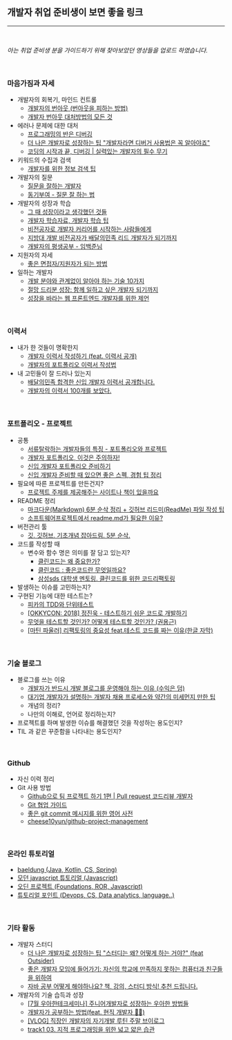 ## 개발자 취업 준비생이 보면 좋을 링크

---

<br/>

*아는 취업 준비생 분을 가이드하기 위해 찾아보았던 영상들을 업로드 하였습니다.*

<br/>

### **마음가짐과 자세**

- 개발자의 회복기, 마인드 컨트롤
    - [개발자의 번아웃 (번아웃을 피하는 방법)](https://www.youtube.com/watch?v=1BnQInDRK-I&ab_channel=30%EB%8C%80%EB%B0%A9%EA%B5%AC%EC%84%9D%EC%9D%B4%EC%95%BC%EA%B8%B0)
    - [개발자 번아웃 대처방법의 모든 것](https://www.youtube.com/watch?v=5kjrJaFIAls)
- 에러나 문제에 대한 대처
    - [프로그래밍의 반은 디버깅](https://www.youtube.com/watch?v=rHgYy7JrP1c&ab_channel=%ED%8F%AC%ED%94%84TV)
    - [더 나은 개발자로 성장하는 팁 "개발자라면 디버거 사용법은 꼭 알아야죠"](https://www.youtube.com/watch?v=BfyegHhCh_g&ab_channel=%EB%B0%B1%EA%B8%B0%EC%84%A0)
    - [코딩의 시작과 끝, 디버깅 | 실력있는 개발자의 필수 무기](https://www.youtube.com/watch?v=IwC-BVM2_YQ&ab_channel=%EB%93%9C%EB%A6%BC%EC%BD%94%EB%94%A9by%EC%97%98%EB%A6%AC)
- 키워드의 수집과 검색
    - [개발자를 위한 정보 검색 팁](https://boxnwhis.kr/2020/09/27/ir-for-developers.html)
- 개발자의 질문
    - [질문을 잘하는 개발자](https://jbee.io/essay/good_questionor/)
    - [동기부여 - 질문 잘 하는 법](https://www.youtube.com/watch?v=L2p1mdpxD5w&ab_channel=%EC%BD%94%EB%93%9C%EC%8A%A4%EC%BF%BC%EB%93%9C)
- 개발자의 성장과 학습
    - [그 때 성장이라고 생각했던 것들](https://jbee.io/essay/growth-mistaken-2020/)
    - [개발자 학습자료, 개발자 학습 팁](https://www.youtube.com/watch?v=xH-SQMDi-MQ&ab_channel=%EC%BD%94%EB%93%9C%EC%97%86%EB%8A%94%ED%94%84%EB%A1%9C%EA%B7%B8%EB%9E%98%EB%B0%8D)
    - [비전공자로 개발자 커리어를 시작하는 사람들에게](https://www.youtube.com/watch?v=5bIzMeC6Djk)
    - [지방대 개발 비전공자가 배달의민족 리드 개발자가 되기까지](https://www.youtube.com/watch?v=V9AGvwPmnZU)
    - [개발자의 평생공부 - 임백준님](https://zdnet.co.kr/view/?no=20170616090644)
- 지원자의 자세
    - [좋은 면접자/지원자가 되는 방법](https://repo.yona.io/doortts/blog/post/292)
- 일하는 개발자
    - [개발 분야와 관계없이 알아야 하는 기술 10가지](https://youtu.be/YhjTXBXPQrw)
    - [절망 드리분 성장: 함께 일하고 싶은 개발자 되기까지](https://youtu.be/7t-x0rFT4Uw)
    - [성장을 바라는 웹 프론트엔드 개발자를 위한 제언](https://youtu.be/XcnWtlxTyPk)

<br/>

### **이력서**

- 내가 한 것들이 명확한지
    - [개발자 이력서 작성하기 (feat. 이력서 공개)](https://wonny.space/writing/work/engineer-resume)
    - [개발자의 포트폴리오 이력서 작성법](https://gmlwjd9405.github.io/2018/05/04/how-to-write-a-resume-for-a-developer.html)
- 내 고민들이 잘 드러나 있는지
    - [배달의민족 합격한 신입 개발자 이력서 공개합니다.](https://www.youtube.com/watch?v=Yc56NpYW1DM&t=3s&ab_channel=%EA%B0%9C%EB%B0%9C%EB%B0%94%EB%8B%A5)
    - [개발자의 이력서 100개를 보았다.](https://www.youtube.com/watch?v=1r9l-I-_rzQ)

<br/>

### **포트폴리오 - 프로젝트**

- 공통
    - [서류탈락하는 개발자들의 특징 - 포트폴리오와 프로젝트](https://www.youtube.com/watch?v=PJGsPohDuoA)
    - [개발자 포트폴리오, 이것은 주의하자!](https://www.youtube.com/watch?v=RUdcW895a04)
    - [신입 개발자 포트폴리오 준비하기](https://blex.me/@baealex/%EC%B7%A8%EC%A4%80%EC%83%9D%EC%9D%B4-%EC%83%9D%EA%B0%81%ED%95%98%EB%8A%94-%EA%B0%9C%EB%B0%9C%EC%9E%90-%ED%8F%AC%ED%8A%B8%ED%8F%B4%EB%A6%AC%EC%98%A4-%EC%A4%80%EB%B9%84)
    - [신입 개발자 준비할 때 있으면 좋은 스펙, 경험 팁 정리](https://0urtrees.tistory.com/209)
- 필요에 따른 프로젝트를 만든건지?
    - [프로젝트 주제를 제공해주는 사이트나 책이 있을까요](https://www.youtube.com/watch?v=H1gjeurn1_A)
- README 정리
    - [마크다운(Markdown) 6분 순삭 정리 + 깃허브 리드미(ReadMe) 파일 작성 팁](https://www.youtube.com/watch?v=kMEb_BzyUqk&t=3s)
    - [소프트웨어프로젝트에서 readme.md가 필요한 이유?](https://www.youtube.com/watch?v=_8sL1SvBecc&ab_channel=%EB%8D%B0%EB%B8%8C%EC%9B%90%EC%98%81DVWY)
- 버전관리 툴
    - [깃. 깃허브. 기초개념 잡아드림. 5분 순삭.](https://www.youtube.com/watch?v=YFNQwo7iTNc)
- 코드를 작성할 때
    - 변수와 함수 명은 의미를 잘 담고 있는지?
        - [클린코드는 왜 중요한가?](https://www.youtube.com/watch?v=FSte4ht7jII)
        - [클린코드 : 좋은코드란 무엇일까요?](https://www.youtube.com/watch?v=YdIMwonJGlU)
        - [삼성sds 대학생 멘토링. 클린코드를 위한 코드리팩토링](https://www.youtube.com/watch?v=zZMF-WzIQLM)
- 발생하는 이슈를 고민하는지?
- 구현된 기능에 대한 테스트는?
    - [피카의 TDD와 단위테스트](https://www.youtube.com/watch?v=3LMmPXoGI9Q&ab_channel=%EC%9A%B0%EC%95%84%ED%95%9CTech)
    - [[OKKYCON: 2018] 정진욱 - 테스트하기 쉬운 코드로 개발하기](https://www.youtube.com/watch?v=Cz_a2gQp63c&ab_channel=OKKY)
    - [무엇을 테스트할 것인가? 어떻게 테스트할 것인가? (권용근)](https://www.youtube.com/watch?v=YdtknE_yPk4&ab_channel=springcamp.io)
    - [[마틴 파울러] 리팩토링의 중요성 feat.테스트 코드를 짜는 이유(한글 자막)](https://www.youtube.com/watch?v=mNPpfB8JSIU&ab_channel=%EB%8D%B0%EB%B8%8C%EC%9B%90%EC%98%81DVWY)

<br/>

### **기술 블로그**

- 블로그를 쓰는 이유
    - [개발자가 반드시 개발 블로그를 운영해야 하는 이유 (수익은 덤)](https://www.youtube.com/watch?v=oJPIq4fJ09Q&ab_channel=30%EB%8C%80%EB%B0%A9%EA%B5%AC%EC%84%9D%EC%9D%B4%EC%95%BC%EA%B8%B0)
    - [대기업 개발자가 설명하는 개발자 채용 프로세스와 약간의 미세먼지 만한 팁](https://www.youtube.com/watch?v=BQ4VdfW6CBg&t=73s&ab_channel=%EC%A7%91%EC%88%9C%EC%9D%B4%EA%B0%9C%EB%B0%9C%EC%9E%90%EC%9D%98%EC%98%81%EC%83%81%EC%9D%BC%EA%B8%B0GRACE)
    - 개념의 정리?
    - 나만의 이해로, 언어로 정리하는지?
- 프로젝트를 하며 발생한 이슈를 해결했던 것을 작성하는 용도인지?
- TIL 과 같은 꾸준함을 나타내는 용도인지?

<br/>

### **Github**

- 자신 이력 정리
- Git 사용 방법
    - [Github으로 팀 프로젝트 하기 1편 | Pull request 코드리뷰 개발자](https://www.youtube.com/watch?v=9FZaYz0s8s4&ab_channel=%EB%9D%BC%EB%A7%A4%EA%B0%9C%EB%B0%9C%EC%9E%90)
    - [Git 협업 가이드](https://velog.io/@jinuku/Git-%ED%98%91%EC%97%85-%EA%B0%80%EC%9D%B4%EB%93%9C)
    - [좋은 git commit 메시지를 위한 영어 사전](https://blog.ull.im/engineering/2019/03/10/logs-on-git.html)
    - [cheese10yun/github-project-management](https://github.com/cheese10yun/github-project-management)

<br/>

### **온라인 튜토리얼**

- [baeldung (Java, Kotlin, CS, Spring)](https://www.baeldung.com/) 
- [모던 javascript 튜토리얼 (Javascript)](https://ko.javascript.info/) 
- [오딘 프로젝트 (Foundations, ROR, Javascript)](https://www.theodinproject.com/paths) 
- [튜토리얼 포인트 (Devops, CS, Data analytics, language..)](https://www.tutorialspoint.com/java_technology_tutorials.htm)

<br/>

### **기타 활동**

- 개발자 스터디
    - [더 나은 개발자로 성장하는 팁 "스터디는 왜? 어떻게 하는 거야?" (feat Outsider)](https://www.youtube.com/watch?v=bx29lcIXCPg&ab_channel=%EB%B0%B1%EA%B8%B0%EC%84%A0)
    - [좋은 개발자 모임에 들어가기: 자신의 학교에 만족하지 못하는 컴퓨터과 친구들을 위하여](https://www.youtube.com/watch?v=2EsYteZLjV8)
    - [자바 공부 어떻게 해야하나요? 책, 강의, 스터디 방식! 추천 드립니다.](https://www.youtube.com/watch?v=6gNMsjcH3oA&ab_channel=%EA%B0%9C%EB%B0%9C%EB%B0%94%EB%8B%A5)
- 개발자의 기술 습득과 성장
    - [[7월 우아한테크세미나] 주니어개발자로 성장하는 우아한 방법들](https://www.youtube.com/watch?v=Qtg5xe6B_vA&ab_channel=%EC%9A%B0%EC%95%84%ED%95%9CTech)
    - [개발자가 공부하는 방법(feat. 현직 개발자 👨‍💻)](https://www.youtube.com/watch?v=hgPa9wynHds&ab_channel=%EB%8D%B0%EB%B8%8C%EC%9B%90%EC%98%81DVWY)
    - [[VLOG] 직장인 개발자의 자기개발 루틴 주말 브이로그](https://www.youtube.com/watch?v=IjggT7z8p8E&ab_channel=%EC%A7%91%EC%88%9C%EC%9D%B4%EA%B0%9C%EB%B0%9C%EC%9E%90%EC%9D%98%EC%98%81%EC%83%81%EC%9D%BC%EA%B8%B0GRACE)
    - [track1 03. 지적 프로그래밍을 위한 넓고 얇은 습관](https://www.youtube.com/watch?v=aP9mhLBJMLw&ab_channel=%ED%95%9C%EB%B9%9B%EB%AF%B8%EB%94%94%EC%96%B4)
